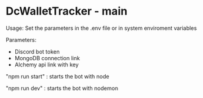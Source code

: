 # DcWalletTracker - main

Usage: Set the parameters in the .env file or in system enviroment variables

Parameters:
- Discord bot token
- MongoDB connection link
- Alchemy api link with key

"npm run start" : starts the bot with node

"npm run dev" : starts the bot with nodemon
